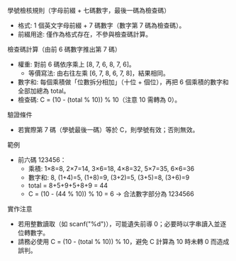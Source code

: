 學號檢核規則（字母前綴 + 七碼數字，最後一碼為檢查碼）

- 格式: 1 個英文字母前綴 + 7 碼數字（數字第 7 碼為檢查碼）。
- 前綴用途: 僅作為格式存在，不參與檢查碼計算。

檢查碼計算（由前 6 碼數字推出第 7 碼）

- 權重: 對前 6 碼依序乘上 [8, 7, 6, 8, 7, 6]。
  - 等價寫法: 由右往左乘 [6, 7, 8, 6, 7, 8]，結果相同。
- 數字和: 每個乘積做「位數拆分相加」（十位 + 個位），再把 6 個乘積的數字和全部加總為 total。
- 檢查碼: C = (10 - (total % 10)) % 10（注意 10 需轉為 0）。

驗證條件

- 若實際第 7 碼（學號最後一碼）等於 C，則學號有效；否則無效。

範例

- 前六碼 123456：
  - 乘積: 1×8=8, 2×7=14, 3×6=18, 4×8=32, 5×7=35, 6×6=36
  - 數字和: 8, (1+4)=5, (1+8)=9, (3+2)=5, (3+5)=8, (3+6)=9
  - total = 8+5+9+5+8+9 = 44
  - C = (10 - (44 % 10)) % 10 = 6 → 合法數字部分為 1234566

實作注意

- 若用整數讀取（如 scanf("%d")），可能遺失前導 0；必要時以字串讀入並逐位轉數字。
- 請務必使用 C = (10 - (total % 10)) % 10，避免 C 計算為 10 時未轉 0 而造成誤判。
